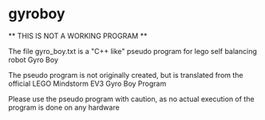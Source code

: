 # gyroboy
** THIS IS NOT A WORKING PROGRAM ** 

The file gyro_boy.txt is a "C++ like" pseudo program for lego self balancing robot Gyro Boy 

The pseudo program is not originally created, but is translated from the official LEGO Mindstorm EV3 Gyro Boy Program 

Please use the pseudo program with caution, as no actual execution of the program is done on any hardware 
